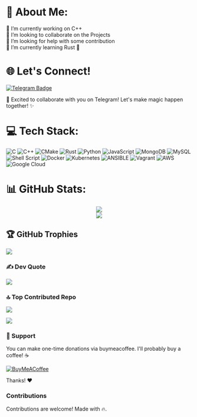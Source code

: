 # 💫 About Me:

🔭 I’m currently working on C++<br>👯 I’m looking to collaborate on the Projects<br>🤝 I’m looking for help with some contribution<br>🌱 I’m currently learning Rust 🦀

# 🌐 Let's Connect!

[![Telegram Badge](https://img.shields.io/badge/Telegram-blue?style=for-the-badge&logo=telegram&logoColor=white)](https://t.me/gvatsal60)

🚀 Excited to collaborate with you on Telegram! Let's make magic happen together! ✨

# 💻 Tech Stack:

![C](https://img.shields.io/badge/c-%2300599C.svg?style=for-the-badge&logo=c&logoColor=white) ![C++](https://img.shields.io/badge/c++-%2300599C.svg?style=for-the-badge&logo=c%2B%2B&logoColor=white) ![CMake](https://img.shields.io/badge/CMake-%23008FBA.svg?style=for-the-badge&logo=cmake&logoColor=white) ![Rust](https://img.shields.io/badge/rust-%23000000.svg?style=for-the-badge&logo=rust&logoColor=white) ![Python](https://img.shields.io/badge/python-3670A0?style=for-the-badge&logo=python&logoColor=ffdd54) ![JavaScript](https://img.shields.io/badge/javascript-%23323330.svg?style=for-the-badge&logo=javascript&logoColor=%23F7DF1E) ![MongoDB](https://img.shields.io/badge/MongoDB-%234ea94b.svg?style=for-the-badge&logo=mongodb&logoColor=white) ![MySQL](https://img.shields.io/badge/mysql-%2300000f.svg?style=for-the-badge&logo=mysql&logoColor=white) ![Shell Script](https://img.shields.io/badge/shell_script-%23121011.svg?style=for-the-badge&logo=gnu-bash&logoColor=white) ![Docker](https://img.shields.io/badge/docker-%230db7ed.svg?style=for-the-badge&logo=docker&logoColor=white) ![Kubernetes](https://img.shields.io/badge/kubernetes-%23326ce5.svg?style=for-the-badge&logo=kubernetes&logoColor=white) ![ANSIBLE](https://img.shields.io/badge/ansible-%231A1918.svg?style=for-the-badge&logo=ansible&logoColor=white) ![Vagrant](https://img.shields.io/badge/vagrant-%231563FF.svg?style=for-the-badge&logo=vagrant&logoColor=white) ![AWS](https://img.shields.io/badge/AWS-%23FF9900.svg?style=for-the-badge&logo=amazon-aws&logoColor=white) ![Google Cloud](https://img.shields.io/badge/GoogleCloud-%234285F4.svg?style=for-the-badge&logo=google-cloud&logoColor=white)

# 📊 GitHub Stats:

<div id="stats" align="center">
  <!-- <img src="https://streak-stats.demolab.com?user=gvatsal60&theme=highcontrast" /> <br> --> 
  <img src="https://github-readme-stats.vercel.app/api?username=gvatsal60&theme=vision-friendly-dark&hide_border=false&include_all_commits=false&count_private=false" /> <br>
  <img src="https://github-readme-stats.vercel.app/api/top-langs/?username=gvatsal60&theme=vision-friendly-dark&hide_border=false&include_all_commits=false&count_private=false&layout=compact" />
</div>

## 🏆 GitHub Trophies

![](https://github-profile-trophy.vercel.app/?username=gvatsal60&theme=onedark&no-frame=false&no-bg=true&margin-w=4)

### ✍️ Dev Quote

![](https://quotes-github-readme.vercel.app/api?type=horizontal&theme=radical)

### 🔝 Top Contributed Repo

![](https://github-contributor-stats.vercel.app/api?username=gvatsal60&limit=5&theme=dark_dimmed&combine_all_yearly_contributions=true)

![](https://komarev.com/ghpvc/?username=gvatsal60&style=for-the-badge&color=orange)

### 💖 Support

You can make one-time donations via buymeacoffee. I'll probably buy a coffee! ☕

[![BuyMeACoffee](https://img.shields.io/badge/Buy%20Me%20a%20Coffee-ffdd00?style=for-the-badge&logo=buy-me-a-coffee&logoColor=black)](https://buymeacoffee.com/gvatsal60)

Thanks! ❤️

### Contributions

Contributions are welcome!
Made with 🔥.
